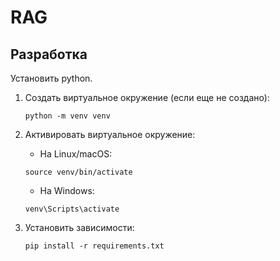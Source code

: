 # RAG

## Разработка

Установить python.

1. Создать виртуальное окружение (если еще не создано):
   ```shell
   python -m venv venv
   ```

2. Активировать виртуальное окружение:
    - На Linux/macOS:
   ```shell
   source venv/bin/activate
   ```
    - На Windows:
   ```shell
   venv\Scripts\activate
   ```

3. Установить зависимости:
   ```shell
   pip install -r requirements.txt
   ```

